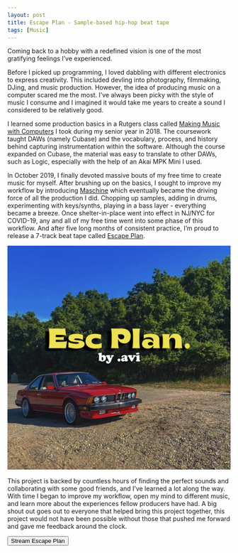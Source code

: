 ```yaml
---
layout: post
title: Escape Plan - Sample-based hip-hop beat tape
tags: [Music]
---
```


Coming back to a hobby with a redefined vision is one of the most gratifying feelings I’ve experienced.

Before I picked up programming, I loved dabbling with different electronics to express creativity. This included devling into photography, filmmaking, DJing, and music production. However, the idea of producing music on a computer scared me the most. I’ve always been picky with the style of music I consume and I imagined it would take me years to create a sound I considered to be relatively good. 

I learned some production basics in a Rutgers class called [Making Music with Computers](https://www.masongross.rutgers.edu/07700135-making-music-with-computers-introduction-to-digital-audio-online/) I took during my senior year in 2018. The coursework taught DAWs (namely Cubase) and the vocabulary, process, and history behind capturing instrumentation within the software. Although the course expanded on Cubase, the material was easy to translate to other DAWs, such as Logic, especially with the help of an Akai MPK Mini I used. 


In October 2019, I finally devoted massive bouts of my free time to create music for myself. After brushing up on the basics, I sought to improve my workflow by introducing [Maschine](https://www.native-instruments.com/en/products/maschine/production-systems/maschine/) which eventually became the driving force of all the production I did. Chopping up samples, adding in drums, experimenting with keys/synths, playing in a bass layer - everything became a breeze. Once shelter-in-place went into effect in NJ/NYC for COVID-19, any and all of my free time went into some phase of this workflow. And after five long months of consistent practice, I’m proud to release a 7-track beat tape called [Escape Plan](https://dotavi.bandcamp.com/releases).

![](/images/posts/escplan/album.png)

This project is backed by countless hours of finding the perfect sounds and collaborating with some good friends, and I’ve learned a lot along the way. With time I began to improve my workflow, open my mind to different music, and learn more about the experiences fellow producers have had. A big shout out goes out to everyone that helped bring this project together, this project would not have been possible without those that pushed me forward and gave me feedback around the clock.

<a href="https://distrokid.com/hyperfollow/avi16/escape-plan"><button class='c-btn c-btn--full'>Stream Escape Plan</button></a>